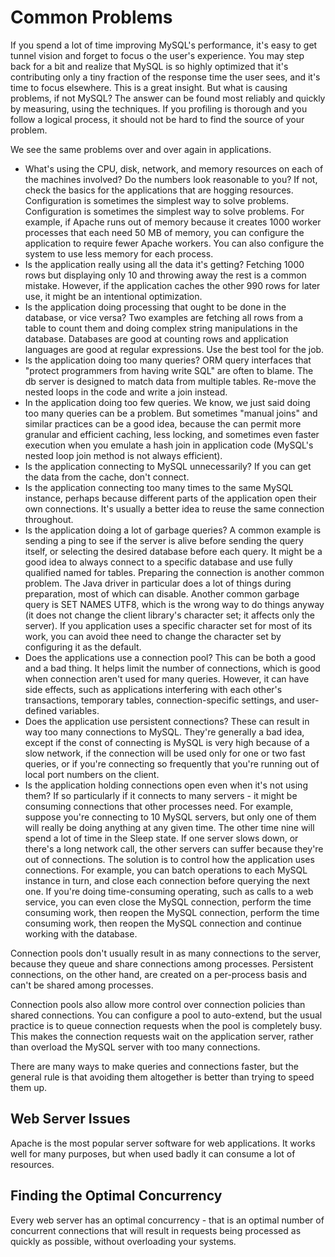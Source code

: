 # Common Problems

If you spend a lot of time improving MySQL's performance, it's easy to get tunnel vision and forget to focus o the user's experience. You may step back for a bit and realize that MySQL is so highly optimized that it's contributing only a tiny fraction of the response time the user sees, and it's time to focus elsewhere. This is a great insight. But what is causing problems, if not MySQL? The answer can be found most reliably and quickly by measuring, using the techniques. If you profiling is thorough and you follow a logical process, it should not be hard to find the source of your problem.

We see the same problems over and over again in applications.

- What's using the CPU, disk, network, and memory resources on each of the machines involved? Do the numbers look reasonable to you? If not, check the basics for the applications that are hogging resources. Configuration is sometimes the simplest way to solve problems. Configuration is sometimes the simplest way to solve problems. For example, if Apache runs out of memory because it creates 1000 worker processes that each need 50 MB of memory, you can configure the application to require fewer Apache workers. You can also configure the system to use less memory for each process.
- Is the application really using all the data it's getting? Fetching 1000 rows but displaying only 10 and throwing away the rest is a common mistake. However, if the application caches the other 990 rows for later use, it might be an intentional optimization.
- Is the application doing processing that ought to be done in the database, or vice versa? Two examples are fetching all rows from a table to count them and doing complex string manipulations in the database. Databases are good at counting rows and application languages are good at regular expressions. Use the best tool for the job.
- Is the application doing too many queries? ORM query interfaces that "protect programmers from having write SQL" are often to blame. The db server is designed to match data from multiple tables. Re-move the nested loops in the code and write a join instead.
- In the application doing too few queries. We know, we just said doing too many queries can be a problem. But sometimes "manual joins" and similar practices can be a good idea, because the can permit more granular and efficient caching, less locking, and sometimes even faster execution when you emulate a hash join in application code (MySQL's nested loop join method is not always efficient).
- Is the application connecting to MySQL unnecessarily? If you can get the data from the cache, don't connect.
- Is the application connecting too many times to the same MySQL instance, perhaps because different parts of the application open their own connections. It's usually a better idea to reuse the same connection throughout.
- Is the application doing a lot of garbage queries? A common example is sending a ping to see if the server is alive before sending the query itself, or selecting the desired database before each query. It might be a good idea to always connect to a specific database and use fully qualified named for tables. Preparing the connection is another common problem. The Java driver in particular does a lot of things during preparation, most of which can disable. Another common garbage query is SET NAMES UTF8, which is the wrong way to do things anyway (it does not change the client library's character set; it affects only the server). If you application uses a specific character set for most of its work, you can avoid thee need to change the character set by configuring it as the default.
- Does the applications use a connection pool? This can be both a good and a bad thing. It helps limit the number of connections, which is good when connection aren't used for many queries. However, it can have side effects, such as applications interfering with each other's transactions, temporary tables, connection-specific settings, and user-defined variables.
- Does the application use persistent connections? These can result in way too many connections to MySQL. They're generally a bad idea, except if the const of connecting is MySQL is very high because of a slow network, if the connection will be used only for one or two fast queries, or if you're connecting so frequently that you're running out of local port numbers on the client.
-  Is the application holding connections open even when it's not using them? If so particularly if it connects to many servers - it might be consuming connections that other processes need. For example, suppose you're connecting to 10 MySQL servers, but only one of them will really be doing anything at any given time. The other time nine will spend a lot of time in the Sleep state. If one server slows down, or there's a long network call, the other servers can suffer because they're out of connections. The solution is to control how the application uses connections. For example, you can batch operations to each MySQL instance in turn, and close each connection before querying the next one. If you're doing time-consuming operating, such as calls to a web service, you can even close the MySQL connection, perform the time consuming work, then reopen the MySQL connection, perform the time consuming work, then reopen the MySQL connection and continue working with the database.

Connection pools don't usually result in as many connections to the server, because they queue and share connections among processes. Persistent connections, on the other hand, are created on a per-process basis and can't be shared among processes.

Connection pools also allow more control over connection policies than shared connections. You can configure a pool to auto-extend, but the usual practice is to queue connection requests when the pool is completely busy. This makes the connection requests wait on the application server, rather than overload the MySQL server with too many connections.

There are many ways to make queries and connections faster, but the general rule is that avoiding them altogether is better than trying to speed them up.

## Web Server Issues

Apache is the most popular server software for web applications. It works well for many purposes, but when used badly it can consume a lot of resources.

## Finding the Optimal Concurrency

Every web server has an optimal concurrency - that is an optimal number of concurrent connections that will result in requests being processed as quickly as possible, without overloading your systems.